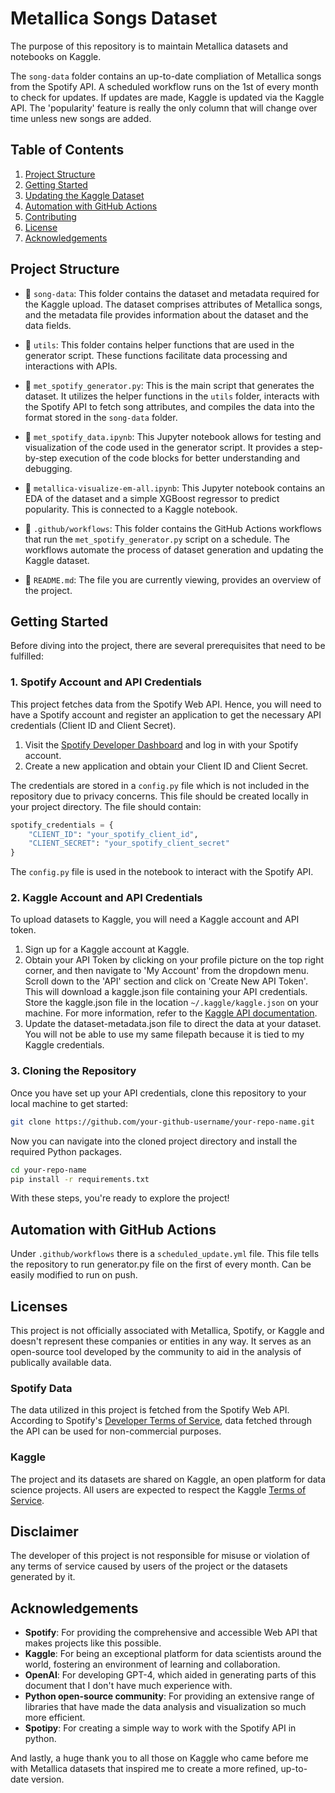 # Metallica Songs Dataset

The purpose of this repository is to maintain Metallica datasets and notebooks on Kaggle.

The `song-data` folder contains an up-to-date compliation of Metallica songs from the Spotify API. A scheduled workflow runs on the 1st of every month to check for updates. If updates are made, Kaggle is updated via the Kaggle API. The 'popularity' feature is really the only column that will change over time unless new songs are added.

## Table of Contents
1. [Project Structure](#project-structure)
2. [Getting Started](#getting-started)
4. [Updating the Kaggle Dataset](#updating-the-kaggle-dataset)
5. [Automation with GitHub Actions](#automation-with-github-actions)
6. [Contributing](#contributing)
7. [License](#license)
8. [Acknowledgements](#acknowledgements)

## Project Structure

- 📂 `song-data`: This folder contains the dataset and metadata required for the Kaggle upload. The dataset comprises attributes of Metallica songs, and the metadata file provides information about the dataset and the data fields.

- 📂 `utils`: This folder contains helper functions that are used in the generator script. These functions facilitate data processing and interactions with APIs.

- 📜 `met_spotify_generator.py`: This is the main script that generates the dataset. It utilizes the helper functions in the `utils` folder, interacts with the Spotify API to fetch song attributes, and compiles the data into the format stored in the `song-data` folder.

- 📓 `met_spotify_data.ipynb`: This Jupyter notebook allows for testing and visualization of the code used in the generator script. It provides a step-by-step execution of the code blocks for better understanding and debugging.

- 📓 `metallica-visualize-em-all.ipynb`: This Jupyter notebook contains an EDA of the dataset and a simple XGBoost regressor to predict popularity. This is connected to a Kaggle notebook.

- 📂 `.github/workflows`: This folder contains the GitHub Actions workflows that run the `met_spotify_generator.py` script on a schedule. The workflows automate the process of dataset generation and updating the Kaggle dataset.

- 📜 `README.md`: The file you are currently viewing, provides an overview of the project.

## Getting Started

Before diving into the project, there are several prerequisites that need to be fulfilled:

### 1. Spotify Account and API Credentials

This project fetches data from the Spotify Web API. Hence, you will need to have a Spotify account and register an application to get the necessary API credentials (Client ID and Client Secret). 

1. Visit the [Spotify Developer Dashboard](https://developer.spotify.com/dashboard/login) and log in with your Spotify account. 
2. Create a new application and obtain your Client ID and Client Secret.

The credentials are stored in a `config.py` file which is not included in the repository due to privacy concerns. This file should be created locally in your project directory. The file should contain:

```python
spotify_credentials = {
    "CLIENT_ID": "your_spotify_client_id",
    "CLIENT_SECRET": "your_spotify_client_secret"
}
```

The `config.py` file is used in the notebook to interact with the Spotify API.

### 2. Kaggle Account and API Credentials

To upload datasets to Kaggle, you will need a Kaggle account and API token.

1. Sign up for a Kaggle account at Kaggle.
2. Obtain your API Token by clicking on your profile picture on the top right corner, and then navigate to 'My Account' from the dropdown menu. Scroll down to the 'API' section and click on 'Create New API Token'. This will download a kaggle.json file containing your API credentials.
Store the kaggle.json file in the location `~/.kaggle/kaggle.json` on your machine. For more information, refer to the [Kaggle API documentation](https://www.kaggle.com/docs/api).
3. Update the dataset-metadata.json file to direct the data at your dataset. You will not be able to use my same filepath because it is tied to my Kaggle credentials.

### 3. Cloning the Repository
Once you have set up your API credentials, clone this repository to your local machine to get started:

```bash
git clone https://github.com/your-github-username/your-repo-name.git
```

Now you can navigate into the cloned project directory and install the required Python packages.

```bash
cd your-repo-name
pip install -r requirements.txt
```
With these steps, you're ready to explore the project!

## Automation with GitHub Actions
Under `.github/workflows` there is a `scheduled_update.yml` file. This file tells the repository to run generator.py file on the first of every month. Can be easily modified to run on push.

## Licenses

This project is not officially associated with Metallica, Spotify, or Kaggle and doesn't represent these companies or entities in any way. It serves as an open-source tool developed by the community to aid in the analysis of publically available data.

### Spotify Data

The data utilized in this project is fetched from the Spotify Web API. According to Spotify's [Developer Terms of Service](https://developer.spotify.com/terms/#iii-user-generated-applications), data fetched through the API can be used for non-commercial purposes.

### Kaggle

The project and its datasets are shared on Kaggle, an open platform for data science projects. All users are expected to respect the Kaggle [Terms of Service](https://www.kaggle.com/terms). 

## Disclaimer

The developer of this project is not responsible for misuse or violation of any terms of service caused by users of the project or the datasets generated by it.


## Acknowledgements

- **Spotify**: For providing the comprehensive and accessible Web API that makes projects like this possible.
- **Kaggle**: For being an exceptional platform for data scientists around the world, fostering an environment of learning and collaboration.
- **OpenAI**: For developing GPT-4, which aided in generating parts of this document that I don't have much experience with.
- **Python open-source community**: For providing an extensive range of libraries that have made the data analysis and visualization so much more efficient.
- **Spotipy**: For creating a simple way to work with the Spotify API in python.

And lastly, a huge thank you to all those on Kaggle who came before me with Metallica datasets that inspired me to create a more refined, up-to-date version.



